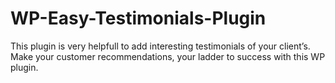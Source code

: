 # WP-Easy-Testimonials-Plugin
This plugin is very helpfull to add interesting testimonials of your client’s. Make your customer recommendations, your ladder to success with this WP plugin.
